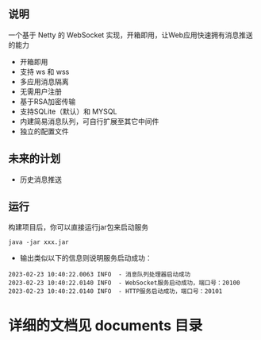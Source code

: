 ## 说明
一个基于 Netty 的 WebSocket 实现，开箱即用，让Web应用快速拥有消息推送的能力

- 开箱即用
- 支持 ws 和 wss
- 多应用消息隔离
- 无需用户注册
- 基于RSA加密传输
- 支持SQLite（默认）和 MYSQL
- 内建简易消息队列，可自行扩展至其它中间件
- 独立的配置文件

## 未来的计划
- 历史消息推送

## 运行
构建项目后，你可以直接运行jar包来启动服务
```
java -jar xxx.jar
```
- 输出类似以下的信息则说明服务启动成功：
```
2023-02-23 10:40:22.0063 INFO  - 消息队列处理器启动成功
2023-02-23 10:40:22.0140 INFO  - WebSocket服务启动成功，端口号：20100
2023-02-23 10:40:22.0140 INFO  - HTTP服务启动成功，端口号：20101
```

# 详细的文档见 documents 目录